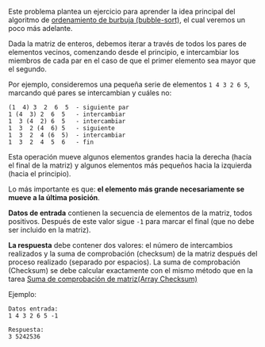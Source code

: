 Este problema plantea un ejercicio para aprender la idea principal del algoritmo de [ordenamiento de burbuja (bubble-sort)](./bubble-sort--es), 
el cual veremos un poco más adelante.

Dada la matriz de enteros, debemos iterar a través de todos los pares de elementos vecinos, comenzando desde el principio, 
e intercambiar los miembros de cada par en el caso de que el primer elemento sea mayor que el segundo.

Por ejemplo, consideremos una pequeña serie de elementos `1 4 3 2 6 5`, marcando qué pares se intercambian y cuáles no:

    (1  4) 3  2  6  5  - siguiente par
    1 (4  3) 2  6  5   - intercambiar
    1  3 (4  2) 6  5   - intercambiar
    1  3  2 (4  6) 5   - siguiente
    1  3  2  4 (6  5)  - intercambiar
    1  3  2  4  5  6   - fin

Esta operación mueve algunos elementos grandes hacia la derecha (hacía el final de la matriz) y algunos elementos más pequeños hacia la izquierda (hacia 
el principio).

Lo más importante es que: **el elemento más grande necesariamente se mueve a la última posición**.

**Datos de entrada** contienen la secuencia de elementos de la matriz, todos positivos. Después de este valor sigue `-1` para marcar el final 
(que no debe ser incluido en la matriz).

**La respuesta** debe contener dos valores: el número de intercambios realizados y la suma de comprobación (checksum) de la matriz después del proceso realizado (separado por espacios).
La suma de comprobación (Checksum) se debe calcular exactamente con el mismo método que en la tarea [Suma de comprobación de matriz(Array Checksum)](./array-checksum--es)

Ejemplo:

	Datos entrada:
	1 4 3 2 6 5 -1
	
	Respuesta:
	3 5242536
